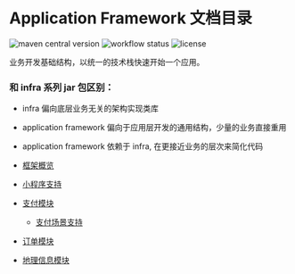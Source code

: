 # Application Framework 文档目录

![maven central version](https://img.shields.io/maven-central/v/com.labijie.application/framework-core?style=flat-square)
![workflow status](https://img.shields.io/github/workflow/status/hongque-pro/application-framework/Gradle%20Build%20And%20Release?label=CI%20publish&style=flat-square)
![license](https://img.shields.io/github/license/hongque-pro/application-framework?style=flat-square)

业务开发基础结构，以统一的技术栈快速开始一个应用。

### 和 infra 系列 jar 包区别：

- infra 偏向底层业务无关的架构实现类库
- application framework 偏向于应用层开发的通用结构，少量的业务直接重用
- application framework 依赖于 infra, 在更接近业务的层次来简化代码


- [框架概览](/doc/summary.md)
- [小程序支持](/doc/mini-program.md)
- [支付模块](/doc/payment.md)
   - [支付场景支持](/doc/payment-scene.md)
- [订单模块](/doc/order.md)
- [地理信息模块](/doc/geo.md)
